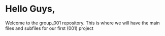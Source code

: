 #  Hello Guys,
Welcome to the group_001 repository. This is where we will have the main files and subfiles for our first (001) project 
